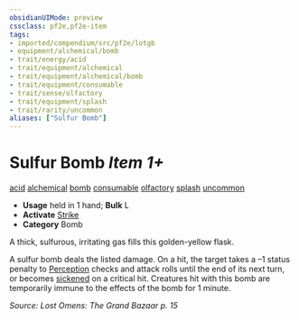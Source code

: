 ```yaml
---
obsidianUIMode: preview
cssclass: pf2e,pf2e-item
tags:
- imported/compendium/src/pf2e/lotgb
- equipment/alchemical/bomb
- trait/energy/acid
- trait/equipment/alchemical
- trait/equipment/alchemical/bomb
- trait/equipment/consumable
- trait/sense/olfactory
- trait/equipment/splash
- trait/rarity/uncommon
aliases: ["Sulfur Bomb"]
---
```

# Sulfur Bomb *Item 1+*  
[acid](acid.md)  [alchemical](alchemical.md)  [bomb](bomb.md)  [consumable](consumable.md)  [olfactory](olfactory-b1.md)  [splash](splash.md)  [uncommon](uncommon.md)  

- **Usage** held in 1 hand; **Bulk** L
- **Activate** [Strike](strike.md)
- **Category** Bomb

A thick, sulfurous, irritating gas fills this golden-yellow flask.

A sulfur bomb deals the listed damage. On a hit, the target takes a –1 status penalty to [Perception](../../skills.md#Perception) checks and attack rolls until the end of its next turn, or becomes [sickened](conditions.md#Sickened) on a critical hit. Creatures hit with this bomb are temporarily immune to the effects of the bomb for 1 minute.

*Source: Lost Omens: The Grand Bazaar p. 15*